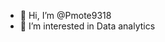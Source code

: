 - 👋 Hi, I’m @Pmote9318
- 👀 I’m interested in Data analytics


<!---
Pmote9318/Pmote9318 is a ✨ special ✨ repository because its `README.md` (this file) appears on your GitHub profile.
You can click the Preview link to take a look at your changes.
--->
